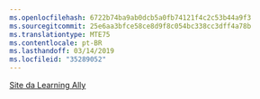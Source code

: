 ```yaml
---
ms.openlocfilehash: 6722b74ba9ab0dcb5a0fb74121f4c2c53b44a9f3
ms.sourcegitcommit: 25e6aa3bfce58ce8d9f8c054bc338cc3dff4a78b
ms.translationtype: MTE75
ms.contentlocale: pt-BR
ms.lasthandoff: 03/14/2019
ms.locfileid: "35289052"
---
```

[Site da Learning Ally](http://go.microsoft.com/fwlink/?LinkID=239)